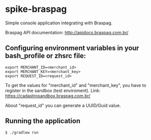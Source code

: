 # spike-braspag
Simple console application integrating with Braspag.

Braspag API documentation: http://apidocs.braspag.com.br/

## Configuring environment variables in your bash_profile or zhsrc file:
```
export MERCHANT_ID=<merchant_id>
export MERCHANT_KEY=<merchant_key>
export REQUEST_ID=<request_id>
```

To get the values for "merchant_id" and "merchant_key", you have to register in the sandbox (test enviroment).
Link: https://cadastrosandbox.braspag.com.br/

About "request_id" you can generate a UUID/Guid value.

## Running the application

```
$ ./gradlew run
```
